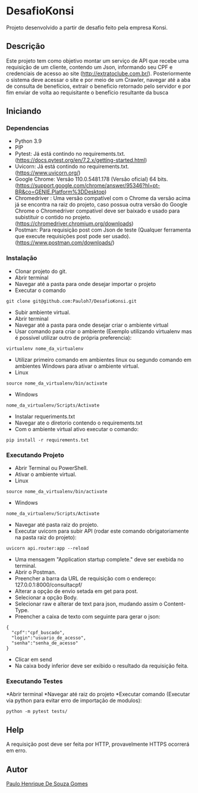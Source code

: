 # DesafioKonsi

Projeto desenvolvido a partir de desafio feito pela empresa Konsi.

## Descrição

Este projeto tem como objetivo montar um serviço de API que recebe uma requisição de um cliente, contendo um Json, informando seu CPF e credenciais de acesso ao site (http://extratoclube.com.br/). Posteriormente o sistema deve acessar o site e por meio de um Crawler, navegar até a aba de consulta de benefícios, extrair o beneficio retornado pelo servidor e por fim enviar de volta ao requisitante o benefício resultante da busca 

## Iniciando

### Dependencias

* Python 3.9
* PIP
* Pytest: Já está contindo no requirements.txt. (https://docs.pytest.org/en/7.2.x/getting-started.html)
* Uvicorn: Já está contindo no requirements.txt. (https://www.uvicorn.org/)
* Google Chrome: Versão 110.0.5481.178 (Versão oficial) 64 bits. (https://support.google.com/chrome/answer/95346?hl=pt-BR&co=GENIE.Platform%3DDesktop)
* Chromedriver : Uma versão compatível com o Chrome da versão acima já se encontra na raiz do projeto, caso possua outra versão do Google Chrome o Chromedriver compativel deve ser baixado e usado para subistituir o contido no projeto. (https://chromedriver.chromium.org/downloads)
* Postman: Para requisição post com Json de teste (Qualquer ferramenta que execute requisições post pode ser usado). (https://www.postman.com/downloads/)

### Instalação

* Clonar projeto do git.
* Abrir terminal
* Navegar até a pasta para onde desejar importar o projeto
* Executar o comando
```
git clone git@github.com:Pauloh7/DesafioKonsi.git
```

* Subir ambiente virtual.
* Abrir terminal
* Navegar até a pasta para onde desejar criar o ambiente virtual
* Usar comando para criar o ambiente (Exemplo utilizando virtualenv mas é possivel utilizar outro de própria preferencia):
```
virtualenv nome_da_virtualenv
```
* Utilizar primeiro comando em ambientes linux ou segundo comando em ambientes Windows para ativar o ambiente virtual.
* Linux
```
source nome_da_virtualenv/bin/activate
```
* Windows
```
nome_da_virtualenv/Scripts/Activate
```

* Instalar requeriments.txt
* Navegar ate o diretorio contendo o requirements.txt
* Com o ambiente virtual ativo executar o comando:
```
pip install -r requirements.txt
```

### Executando Projeto

* Abrir Terminal ou PowerShell.
* Ativar o ambiente virtual.
* Linux
```
source nome_da_virtualenv/bin/activate
```
* Windows
```
nome_da_virtualenv/Scripts/Activate
```
* Navegar até pasta raiz do projeto.
* Executar uvicorn para subir API (rodar este comando obrigatoriamente na pasta raiz do projeto):
```
uvicorn api.router:app --reload
```
* Uma mensagem "Application startup complete." deve ser exebida no terminal.
* Abrir o Postman.
* Preencher a barra da URL de requisição com o endereço: 127.0.0.1:8000/consultacpf/
* Alterar a opção de envio setada em get para post.
* Selecionar a opção Body.
* Selecionar raw e alterar de text para json, mudando assim o Content-Type.
* Preencher a caixa de texto com seguinte para gerar o json:
```
{
  "cpf":"cpf_buscado",
  "login":"usuario_de_acesso",
  "senha":"senha_de_acesso"
}
```
* Clicar em send
* Na caixa body inferior deve ser exibido o resultado da requisição feita.

### Executando Testes

*Abrir terminal
*Navegar até raiz do projeto
*Executar comando (Executar via python para evitar erro de importação de modulos):
```
python -m pytest tests/
```
## Help

A requisição post deve ser feita por HTTP, provavelmente HTTPS ocorrerá em erro.

## Autor

[Paulo Henrique De Souza Gomes](https://www.linkedin.com/in/paulo-henrique-4a849139/)
